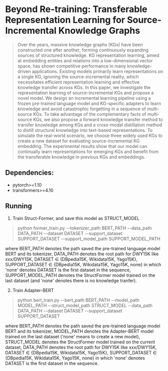 # Beyond Re-training: Transferable Representation Learning for Source-Incremental Knowledge Graphs

> Over the years, massive knowledge graphs (KGs) have been constructed one after another, forming continuously expanding sources of structured knowledge. KG representation learning, aimed at embedding entities and relations into a low-dimensional vector space, has shown competitive performance in many knowledge-driven applications. Existing models primarily learn representations on a single KG, ignoring the source-incremental reality, which necessitates efficient representation learning and effective knowledge transfer across KGs. In this paper, we investigate the representation learning of source-incremental KGs and propose a novel model. We design an incremental learning pipeline using a frozen pre-trained language model and KG-specific adapters to learn knowledge and avoid catastrophic forgetting in a sequence of multi-source KGs. To take advantage of the complementary facts of multi-source KGs, we also propose a forward knowledge transfer method to transfer knowledge among KGs and a cross-modal distillation method to distill structural knowledge into text-based representations. To simulate the real-world scenario, we choose three widely used KGs to create a new dataset for evaluating source-incremental KG embedding. The experimental results show that our model can continually learn representations for emerging KGs and benefit from the transferable knowledge in previous KGs and embeddings.

## Dependencies:
- pytorch>=1.10
- transformers>=4.10

## Running
1. Train Struct-Former, and save this model as STRUCT_MODEL
> python former_train.py --tokenizer_path BERT_PATH --data_path DATA_PATH --dataset DATASET --support_dataset SUPPORT_DATASET --support_model_path SUPPORT_MODEL_PATH

where BERT_PATH denotes the path saved the pre-trained language model BERT and its tokenizer, DATA_PATH denotes the root path for DWY15K like xxx/DWY15K, DATASET $\in$ {DBpedia15K, Wikidata15K, Yago15K}, SUPPORT_DATASET $\in$ {DBpedia15K, Wikidata15K, Yago15K, none} in which 'none' denotes DATASET is the first dataset in the sequence, SUPPORT_MODEL_PATH denotes the StructFormer model trained on the last dataset (and 'none' denotes there is no knowledge tranfer).

2. Train Adapter-BERT
> python bert_train.py --bert_path BERT_PATH --model_path MODEL_PATH --struct_model_path STRUCT_MODEL --data_path DATA_PATH  --dataset DATASET --support_dataset SUPPORT_DATASET 

where BERT_PATH denotes the path saved the pre-trained language model BERT and its tokenizer, MODEL_PATH denotes the Adapter-BERT model trained on the last dataset ('none' means to create a new model), STRUCT_MODEL denotes the StructFormer model trained on the current dataset, DATA_PATH denotes the root path for DWY15K like xxx/DWY15K, DATASET $\in$ {DBpedia15K, Wikidata15K, Yago15K}, SUPPORT_DATASET $\in$ {DBpedia15K, Wikidata15K, Yago15K, none} in which 'none' denotes DATASET is the first dataset in the sequence.